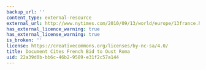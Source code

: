 ```yaml
---
backup_url: ''
content_type: external-resource
external_url: http://www.nytimes.com/2010/09/13/world/europe/13france.html
has_external_licence_warning: true
has_external_license_warning: true
is_broken: ''
license: https://creativecommons.org/licenses/by-nc-sa/4.0/
title: Document Cites French Bid to Oust Roma
uid: 22a39d0b-bb6c-46b2-9589-e31f2c57a144
---
```

